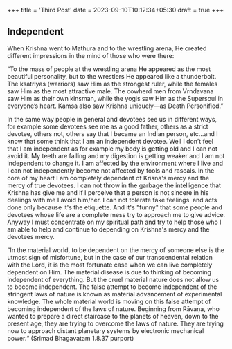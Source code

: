 +++
title = 'Third Post'
date = 2023-09-10T10:12:34+05:30
draft = true
+++


## Independent

When Krishna went to Mathura and to the wrestling arena, He created different impressions in the mind of those who were there:

“To the mass of people at the wrestling arena He appeared as the most beautiful personality, but to the wrestlers He appeared like a thunderbolt. The ksatriyas (warriors) saw Him as the strongest ruler, while the females saw Him as the most attractive male. The cowherd men from Vrndavana saw Him as their own kinsman, while the yogis saw Him as the Supersoul in everyone’s heart. Kamsa also saw Krishna uniquely—as Death Personified.”

In the same way people in general and devotees see us in different ways, for example some devotees see me as a good father, others as a strict devotee, others not, others say that I became an Indian person, etc...and I know that some think that I am an independent devotee. Well I don’t feel that I am independent as for example my body is getting old and I can not avoid it. My teeth are falling and my digestion is getting weaker and I am not independent to change it. I am affected by the environment where I live and I can not independently become not affected by fools and rascals. In the core of my heart I am completely dependent of Krisna's mercy and the mercy of true devotees.
I can not throw in the garbage the intelligence that Krishna has give me and if I perceive that a person is not sincere in his dealings with me I avoid him/her. I can not tolerate fake feelings  and acts done only because it's the etiquette.
And it's "funny" that some people and devotees whose life are a complete mess try to approach me to give advice. Anyway I must concentrate on my spiritual path and try to help those who I am able to help and continue to depending on Krishna's mercy and the devotees mercy.

“In the material world, to be dependent on the mercy of someone else is the utmost sign of misfortune, but in the case of our transcendental relation with the Lord, it is the most fortunate case when we can live completely dependent on Him. The material disease is due to thinking of becoming independent of everything. But the cruel material nature does not allow us to become independent. The false attempt to become independent of the stringent laws of nature is known as material advancement of experimental knowledge. The whole material world is moving on this false attempt of becoming independent of the laws of nature. Beginning from Rāvaṇa, who wanted to prepare a direct staircase to the planets of heaven, down to the present age, they are trying to overcome the laws of nature. They are trying now to approach distant planetary systems by electronic mechanical power.“
(Srimad Bhagavatam 1.8.37 purport)
